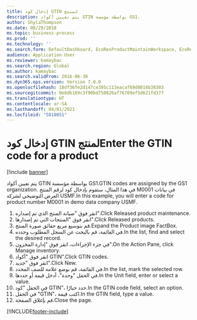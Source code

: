 ```yaml
---
title: إدخال كود GTIN لمنتج
description: يتم تعيين أكواد GTIN بواسطة مؤسسة GS1.
author: ShylaThompson
ms.date: 08/29/2018
ms.topic: business-process
ms.prod: ''
ms.technology: ''
ms.search.form: DefaultDashboard, EcoResProductMaintainWorkspace, EcoResProductOpenCasesFormPart, EcoResProductDetailsExtended, InventItemGTIN, UnitOfMeasureLookup
audience: Application User
ms.reviewer: kamaybac
ms.search.region: Global
ms.author: kamaybac
ms.search.validFrom: 2016-06-30
ms.dyn365.ops.version: Version 7.0.0
ms.openlocfilehash: 18df36fe2d147ce395c113eacaf69d8016b38303
ms.sourcegitcommit: 0e8db169c3f90bd750826af76709ef5d621fd377
ms.translationtype: HT
ms.contentlocale: ar-SA
ms.lasthandoff: 04/01/2021
ms.locfileid: "5818051"
---
```

# <a name="enter-the-gtin-code-for-a-product"></a><span data-ttu-id="92cc7-103">إدخال كود GTIN لمنتج</span><span class="sxs-lookup"><span data-stu-id="92cc7-103">Enter the GTIN code for a product</span></span>

[!include [banner](../../includes/banner.md)]

<span data-ttu-id="92cc7-104">يتم تعيين أكواد GTIN بواسطة مؤسسة GS1.</span><span class="sxs-lookup"><span data-stu-id="92cc7-104">GTIN codes are assigned by the GS1 organization.</span></span> <span data-ttu-id="92cc7-105">في هذا المثال، ستقوم بإدخال كود لرقم المنتج M0001 في بيانات العرض التوضيحي لشركة USMF.‬</span><span class="sxs-lookup"><span data-stu-id="92cc7-105">In this example, you will enter a code for product number M0001 in demo data company USMF.</span></span>

1. <span data-ttu-id="92cc7-106">انقر فوق "صيانة المنتج الذي تم إصداره".</span><span class="sxs-lookup"><span data-stu-id="92cc7-106">Click Released product maintenance.</span></span>
2. <span data-ttu-id="92cc7-107">انقر فوق "المنتجات التي تم إصدارها".</span><span class="sxs-lookup"><span data-stu-id="92cc7-107">Click Released products.</span></span>
3. <span data-ttu-id="92cc7-108">قم بتوسيع مربع حقائق صورة المنتج.</span><span class="sxs-lookup"><span data-stu-id="92cc7-108">Expand the Product image FactBox.</span></span>
4. <span data-ttu-id="92cc7-109">في القائمة، قم بالبحث عن السجل المطلوب وحدده.</span><span class="sxs-lookup"><span data-stu-id="92cc7-109">In the list, find and select the desired record.</span></span>
5. <span data-ttu-id="92cc7-110">في جزء الإجراءات‬، انقر فوق "إدارة المخزون".</span><span class="sxs-lookup"><span data-stu-id="92cc7-110">On the Action Pane, click Manage inventory.</span></span>
6. <span data-ttu-id="92cc7-111">انقر فوق "أكواد GTIN".</span><span class="sxs-lookup"><span data-stu-id="92cc7-111">Click GTIN codes.</span></span>
7. <span data-ttu-id="92cc7-112">انقر فوق "جديد".</span><span class="sxs-lookup"><span data-stu-id="92cc7-112">Click New.</span></span>
8. <span data-ttu-id="92cc7-113">في القائمة، قم بوضع علامة للصف المحدد.</span><span class="sxs-lookup"><span data-stu-id="92cc7-113">In the list, mark the selected row.</span></span>
9. <span data-ttu-id="92cc7-114">في الحقل "وحدة"، أدخل قيمة أو حددها.</span><span class="sxs-lookup"><span data-stu-id="92cc7-114">In the Unit field, enter or select a value.</span></span>
10. <span data-ttu-id="92cc7-115">في الحقل "كود GTIN"، حدد خيارًا.</span><span class="sxs-lookup"><span data-stu-id="92cc7-115">In the GTIN code field, select an option.</span></span>
11. <span data-ttu-id="92cc7-116">في الحقل "GTIN‬"، اكتب قيمة.</span><span class="sxs-lookup"><span data-stu-id="92cc7-116">In the GTIN field, type a value.</span></span>
12. <span data-ttu-id="92cc7-117">قم بإغلاق الصفحة.</span><span class="sxs-lookup"><span data-stu-id="92cc7-117">Close the page.</span></span>



[!INCLUDE[footer-include](../../../includes/footer-banner.md)]